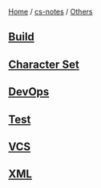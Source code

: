 [Home](https://mengxianbin.github.io) /
[cs-notes](https://mengxianbin.github.io/cs-notes/content) /
[Others](https://mengxianbin.github.io/cs-notes/content/Others)

## [Build](https://mengxianbin.github.io/cs-notes/content/Others/Build/)

## [Character Set](https://mengxianbin.github.io/cs-notes/content/Others/Character%20Set/)

## [DevOps](https://mengxianbin.github.io/cs-notes/content/Others/DevOps/)

## [Test](https://mengxianbin.github.io/cs-notes/content/Others/Test/)

## [VCS](https://mengxianbin.github.io/cs-notes/content/Others/VCS/)

## [XML](https://mengxianbin.github.io/cs-notes/content/Others/XML/)
